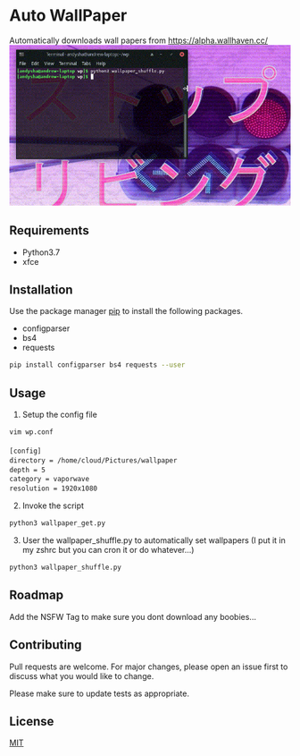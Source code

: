 # Auto WallPaper

Automatically downloads wall papers from https://alpha.wallhaven.cc/
![](giphy.gif)
## Requirements
- Python3.7 
- xfce

## Installation

Use the package manager [pip](https://pip.pypa.io/en/stable/) to install the following packages.
- configparser
- bs4
- requests

```bash
pip install configparser bs4 requests --user
```

## Usage
1. Setup the config file

```bash
vim wp.conf

[config]
directory = /home/cloud/Pictures/wallpaper
depth = 5
category = vaporwave
resolution = 1920x1080
```

2. Invoke the script
```bash
python3 wallpaper_get.py
```

3. User the wallpaper_shuffle.py to automatically set wallpapers (I put it in my zshrc but you can cron it or do whatever...)
```bash
python3 wallpaper_shuffle.py
```

## Roadmap
Add the NSFW Tag to make sure you dont download any boobies...

## Contributing
Pull requests are welcome. For major changes, please open an issue first to discuss what you would like to change.

Please make sure to update tests as appropriate.

## License
[MIT](https://choosealicense.com/licenses/mit/)
